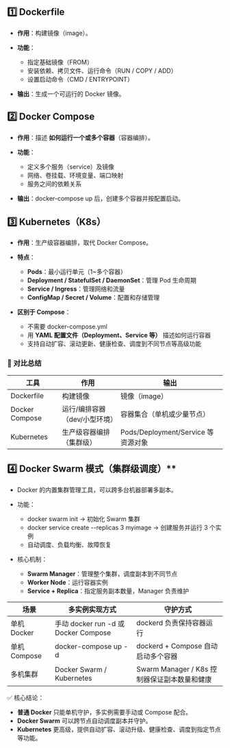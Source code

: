 ## **1️⃣ Dockerfile**

- **作用**：构建镜像（image）。
- **功能**：
    - 指定基础镜像（FROM）
    - 安装依赖、拷贝文件、运行命令（RUN / COPY / ADD）
    - 设置启动命令（CMD / ENTRYPOINT）
    
- **输出**：生成一个可运行的 Docker 镜像。

## **2️⃣ Docker Compose**
- **作用**：描述 **如何运行一个或多个容器**（容器编排）。
- **功能**：
    - 定义多个服务（service）及镜像
    - 网络、卷挂载、环境变量、端口映射
    - 服务之间的依赖关系
    
- **输出**：docker-compose up 后，创建多个容器并按配置启动。

## **3️⃣ Kubernetes（K8s）**
- **作用**：生产级容器编排，取代 Docker Compose。
- **特点**：
    - **Pods**：最小运行单元（1~多个容器）
    - **Deployment / StatefulSet / DaemonSet**：管理 Pod 生命周期
    - **Service / Ingress**：管理网络和流量
    - **ConfigMap / Secret / Volume**：配置和存储管理
        
    
- **区别于 Compose**：
    - 不需要 docker-compose.yml
    - 用 **YAML 配置文件（Deployment、Service 等）** 描述如何运行容器
    - 支持自动扩容、滚动更新、健康检查、调度到不同节点等高级功能

### **🔹 对比总结**

| **工具**         | **作用**            | **输出**                        |
| -------------- | ----------------- | ----------------------------- |
| Dockerfile     | 构建镜像              | 镜像（image）                     |
| Docker Compose | 运行/编排容器（dev/小型环境） | 容器集合（单机或少量节点）                 |
| Kubernetes     | 生产级容器编排（集群级）      | Pods/Deployment/Service 等资源对象 |

## **4️⃣** Docker Swarm 模式（集群级调度）**
- Docker 的内置集群管理工具，可以跨多台机器部署多副本。
- 功能：
    - docker swarm init → 初始化 Swarm 集群
    - docker service create --replicas 3 myimage → 创建服务并运行 3 个实例
    - 自动调度、负载均衡、故障恢复
    
- 核心机制：
    - **Swarm Manager**：管理整个集群，调度副本到不同节点
    - **Worker Node**：运行容器实例
    - **Service + Replica**：指定服务副本数量，Manager 负责维护

|**场景**|**多实例实现方式**|**守护方式**|
|---|---|---|
|单机 Docker|手动 docker run -d 或 Docker Compose|dockerd 负责保持容器运行|
|单机 Compose|docker-compose up -d|dockerd + Compose 自动启动多个容器|
|多机集群|Docker Swarm / Kubernetes|Swarm Manager / K8s 控制器保证副本数量和健康|
✅ 核心结论：
- **普通 Docker** 只能单机守护，多实例需要手动或 Compose 配合。
- **Docker Swarm** 可以跨节点自动调度副本并守护。
- **Kubernetes** 更高级，提供自动扩容、滚动升级、健康检查、调度到指定节点等功能。